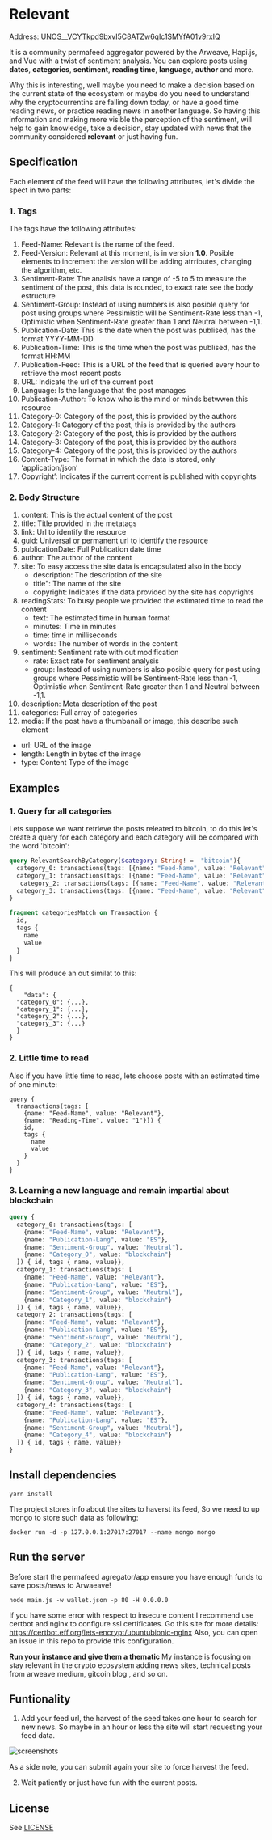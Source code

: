 # Relevant

Address: [UNOS__VCYTkpd9bxvI5C8ATZw6qIc1SMYfA01v9rxIQ
](https://viewblock.io/arweave/address/UNOS__VCYTkpd9bxvI5C8ATZw6qIc1SMYfA01v9rxIQ)

It is a community permafeed aggregator powered by the Arweave, Hapi.js, and Vue with a twist of sentiment analysis.
You can explore posts using **dates**, **categories**, **sentiment**, **reading time**, **language**, **author** and more. 

Why this is interesting, well maybe you need to make a decision based on the current state of the ecosystem or maybe do you need to understand why the cryptocurrentins are falling down today, or have a good time reading news, or practice reading news in another language. So having this information and making more visible the perception of the sentiment, will help to gain knowledge, take a decision, stay updated with news that the community considered **relevant** or just having fun.


## Specification
Each element of the feed will have the following attributes, let's divide the spect in two parts:

### 1. Tags
The tags have the following attributes:
1. Feed-Name: Relevant is the name of the feed.
2. Feed-Version: Relevant at this moment, is in version **1.0**. Posible elements to increment the version will be adding atrributes, changing the algorithm, etc.
3. Sentiment-Rate: The analisis have a range of -5 to 5 to measure the sentiment of the post, this data is rounded, to exact rate see the body estructure
4. Sentiment-Group: Instead of using numbers is also posible query for post using groups where Pessimistic will be Sentiment-Rate less than -1, Optimistic when Sentiment-Rate greater than 1 and Neutral between -1,1.
5. Publication-Date: This is the date when the post was publised, has the format YYYY-MM-DD
6. Publication-Time: This is the time when the post was publised, has the format HH:MM
7. Publication-Feed: This is a URL of the feed that is queried every hour to retrieve the most recent posts
8. URL: Indicate the url of the current post
9. Language: Is the language that the post manages
10. Publication-Author: To know who is the mind or minds betwwen this resource
11. Category-0: Category of the post, this is provided by the authors
12. Category-1: Category of the post, this is provided by the authors
13. Category-2: Category of the post, this is provided by the authors
14. Category-3: Category of the post, this is provided by the authors
16. Category-4: Category of the post, this is provided by the authors
16. Content-Type: The format in which the data is stored, only ‘application/json’
17. Copyright’: Indicates if the current corrent is published with copyrights

### 2. Body Structure

1. content: This is the actual content of the post
2. title: Title provided in the metatags
3. link: Url to identify the resource
4. guid: Universal or permanent url to identify the resource
5. publicationDate: Full Publication date time
6. author: The author of the content
7. site: To easy access the site data is encapsulated also in the body
   - description: The description of the site
   - title": The name of the site
   - copyright: Indicates if the data provided by the site has copyrights
8. readingStats: To busy people we provided the estimated time to read the content
    - text: The estimated time in human format
    - minutes: Time in minutes
    - time: time in milliseconds
    - words: The number of words in the content
9. sentiment: Sentiment rate with out modification
   - rate: Exact rate for sentiment analysis
   - group: Instead of using numbers is also posible query for post using groups where Pessimistic will be Sentiment-Rate less than -1, Optimistic when Sentiment-Rate greater than 1 and Neutral between -1,1.
10. description: Meta description of the post
11. categories: Full array of categories
9. media: If the post have a thumbanail or image, this describe such element
  - url: URL of the image
  - length: Length in bytes of the image
  - type: Content Type of the image
  

## Examples

### 1. Query for all categories
Lets suppose we want retrieve the posts releated to bitcoin, to do this let's create a query for each category and each category will be compared with the word 'bitcoin':

```graphql
query RelevantSearchByCategory($category: String! =  "bitcoin"){
  category_0: transactions(tags: [{name: "Feed-Name", value: "Relevant"}, {name: "Category_1", value: $category}]) { ...categoriesMatch },
  category_1: transactions(tags: [{name: "Feed-Name", value: "Relevant"}, {name: "Category_0", value: $category}]) { ...categoriesMatch },
   category_2: transactions(tags: [{name: "Feed-Name", value: "Relevant"}, {name: "Category_2", value: $category}]) { ...categoriesMatch },
  category_3: transactions(tags: [{name: "Feed-Name", value: "Relevant"}, {name: "Category_3", value: $category}]) { ...categoriesMatch }
}

fragment categoriesMatch on Transaction {
  id,
  tags {
    name
    value
  }
}
```

This will produce an out similat to this: 
```
{
	"data": {
  "category_0": {...},
  "category_1": {...},
  "category_2": {...},
  "category_3": {...}
  }
}
```

### 2. Little time to read
Also if you have little time to read, lets choose posts with an estimated time of one minute:

```
query {
  transactions(tags: [
    {name: "Feed-Name", value: "Relevant"}, 
    {name: "Reading-Time", value: "1"}]) { 
    id,
    tags {
      name
      value
    }
  }  
}
```

### 3. Learning a new language and remain impartial about blockchain
```graphql
query {
  category_0: transactions(tags: [
    {name: "Feed-Name", value: "Relevant"}, 
    {name: "Publication-Lang", value: "ES"},
    {name: "Sentiment-Group", value: "Neutral"},
    {name: "Category_0", value: "blockchain"}
  ]) { id, tags { name, value}},
  category_1: transactions(tags: [
    {name: "Feed-Name", value: "Relevant"}, 
    {name: "Publication-Lang", value: "ES"},
    {name: "Sentiment-Group", value: "Neutral"},
    {name: "Category_1", value: "blockchain"}
  ]) { id, tags { name, value}},
  category_2: transactions(tags: [
    {name: "Feed-Name", value: "Relevant"}, 
    {name: "Publication-Lang", value: "ES"},
    {name: "Sentiment-Group", value: "Neutral"},
    {name: "Category_2", value: "blockchain"}
  ]) { id, tags { name, value}},
  category_3: transactions(tags: [
    {name: "Feed-Name", value: "Relevant"}, 
    {name: "Publication-Lang", value: "ES"},
    {name: "Sentiment-Group", value: "Neutral"},
    {name: "Category_3", value: "blockchain"}
  ]) { id, tags { name, value}},
  category_4: transactions(tags: [
    {name: "Feed-Name", value: "Relevant"}, 
    {name: "Publication-Lang", value: "ES"},
    {name: "Sentiment-Group", value: "Neutral"},
    {name: "Category_4", value: "blockchain"}
  ]) { id, tags { name, value}}
}

```




## Install dependencies

```
yarn install
```

The project stores info about the sites to haverst its feed, So we need to up mongo to store such data as following:
```
docker run -d -p 127.0.0.1:27017:27017 --name mongo mongo
```


## Run the server
Before start the permafeed agregator/app ensure you have enough funds to save posts/news to Arwaeave!
```
node main.js -w wallet.json -p 80 -H 0.0.0.0
```

If you have some error with respect to insecure content I recommend use certbot and nginx to configure ssl certificates. Go this site for more details: https://certbot.eff.org/lets-encrypt/ubuntubionic-nginx
Also, you can open an issue in this repo to provide this configuration.

**Run your instance and give them a thematic**
My instance is focusing on stay relevant in the crypto ecosystem adding news sites, technical posts from arweave medium, gitcoin blog , and so on.

## Funtionality
1. Add your feed url, the harvest of the seed takes one hour to search for new news. So maybe in an hour or less the site will start requesting your feed data.

![screenshots](/screenshots/add_feed.png)

As a side note, you can submit again your site to force harvest the feed.

2. Wait patiently or just have fun with the current posts.




## License
See [LICENSE](/LICENSE)
